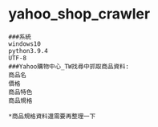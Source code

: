# yahoo_shop_crawler
    ###系統
    windows10
    python3.9.4
    UTF-8
    ###Yahoo購物中心_TW找尋中抓取商品資料:
    商品名
    價格
    商品特色
    商品規格
    
    *商品規格資料還需要再整理一下
